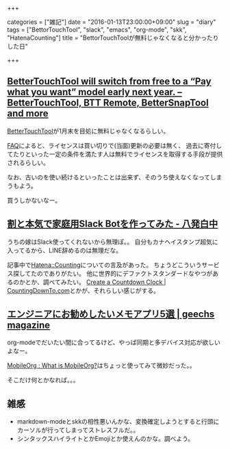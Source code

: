+++

categories = ["雑記"]
date = "2016-01-13T23:00:00+09:00"
slug = "diary"
tags = ["BettorTouchTool", "slack", "emacs", "org-mode", "skk", "HatenaCounting"]
title = "BettorTouchToolが無料じゃなくなると分かったりした日"

+++

## [BetterTouchTool will switch from free to a “Pay what you want” model early next year. – BetterTouchTool, BTT Remote, BetterSnapTool and more](https://www.boastr.net/bettertouchtool-may-switch-from-free-to-a-pay-what-you-want-model-early-next-year/) ##

[BetterTouchTool](https://www.boastr.net/)が1月末を目処に無料じゃなくなるらしい。

[FAQ](https://www.boastr.net/btt-paid-faq/)によると、ライセンスは買い切りで(当面)更新の必要は無く、
過去に寄付してたりといった一定の条件を満たす人は無料でライセンスを取得する手段が提供されるらしい。

なお、古いのを使い続けるといったことは出来ず、そのうち使えなくなってしまうもよう。

買うしかないなー。

## [割と本気で家庭用Slack Botを作ってみた - 八発白中](https://blog.8arrow.org/entry/2016/01/13/183349) ##

うちの嫁はSlack使ってくれないから無理ぽ。。
自分もカナヘイスタンプ超気に入ってるから、LINE辞めるのは無理だな。

記事中で[Hatena::Counting](https://counting.hatelabo.jp/)についての言及があった。
ちょうどこういうサービス探してたのでありがたい。
他に世界的にデファクトスタンダードなやつがあるのかとか、調べてみたい。
[Create a Countdown Clock | CountingDownTo.com](https://countingdownto.com/)とかが、それらしい感じがする。

## [エンジニアにお勧めしたいメモアプリ5選 | geechs magazine](https://geechs-magazine.com/tag/lifehack/20160113) ##

org-modeでだいたい間に合ってるけど、やっぱ同期と多デバイス対応が欲しいよなー。

[MobileOrg : What is MobileOrg?](https://mobileorg.github.io/)はちょっと使ってみて微妙だった。。

そこだけ何とかなれば。。。

## 雑感 ##

- markdown-modeとskkの相性悪いんかな、変換確定しようとすると行頭にカーソルが行ってしまってストレスフルだ。。
- シンタックスハイライトとかEmojiとか使えんのかな。調べよう。
